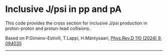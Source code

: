 # Inclusive J/psi in pp and pA

This code provides the cross section for inclusive J/psi production in proton-proton and proton-lead collisions. 

Based on P.Gimeno-Estivill, T.Lappi, H.Mäntysaari, [Phys.Rev.D 110 (2024) 9, 094035](https://inspirehep.net/literature/2824777) 

***

